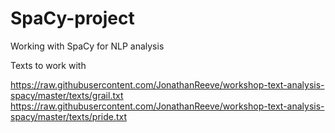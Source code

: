 # SpaCy-project
Working with SpaCy for NLP analysis

Texts to work with

https://raw.githubusercontent.com/JonathanReeve/workshop-text-analysis-spacy/master/texts/grail.txt
https://raw.githubusercontent.com/JonathanReeve/workshop-text-analysis-spacy/master/texts/pride.txt
